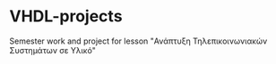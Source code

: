# VHDL-projects
Semester work and project for lesson "Ανάπτυξη Τηλεπικοινωνιακών Συστημάτων σε Υλικό"
